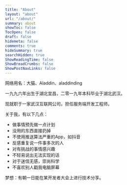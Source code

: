 ```yaml
---
title: "About"
layout: "about"
url: "/about/"
summary: about
showToc: false
TocOpen: false
draft: false
hidemeta: false
comments: true
hideSummary: true
searchHidden: true
ShowReadingTime: false
ShowBreadCrumbs: false
ShowPostNavLinks: false
---
```


网络用名：大猫、Aladdin、aladdinding

一九九六年出生于湖北宜昌，二零一九年本科毕业于湖北武汉。

现就职于一家武汉互联网公司，担任服务端开发工程师。

关于我，有以下几点：

- 做事情预先做一点计划
- 没用的东西直接扔掉
- 不使用推送算法严重的App，如抖音
- 反感重复说一件事多次的人
- 对有挑战的事情感兴趣
- 不轻易说出无法实现的话
- 对于迷信无感，崇尚科学
- 不喜欢别人戳我电脑屏幕

梦想：有朝一日能在某开发者大会上进行技术分享。
